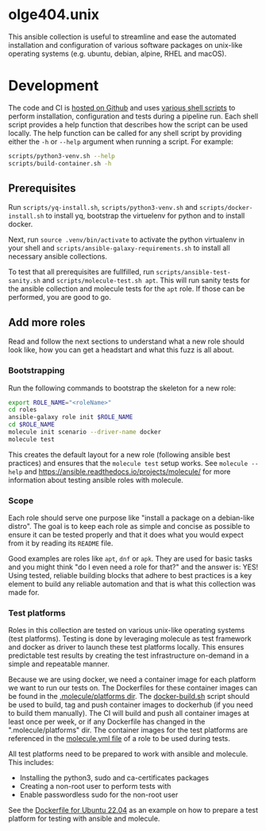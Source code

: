 # olge404.unix
This ansible collection is useful to streamline and ease the automated installation and configuration
of various software packages on unix-like operating systems (e.g. ubuntu, debian, alpine, RHEL and macOS).

# Development
The code and CI is [hosted on Github](https://github.com/OlGe404/olge404.unix) and uses [various shell scripts](scripts/) to perform installation, configuration and tests during a pipeline run. Each shell script provides a help function that describes how the script can be used locally. The help function can be called for any shell script by providing either the `-h` or `--help` argument when running a script. For example:

```bash
scripts/python3-venv.sh --help
scripts/build-container.sh -h
```

## Prerequisites
Run `scripts/yq-install.sh`, `scripts/python3-venv.sh` and `scripts/docker-install.sh` to install yq, bootstrap the virtuelenv for python and to install docker.

Next, run `source .venv/bin/activate` to activate the python virtualenv in your shell and
`scripts/ansible-galaxy-requirements.sh` to install all necessary ansible collections.

To test that all prerequisites are fullfilled, run `scripts/ansible-test-sanity.sh` and `scripts/molecule-test.sh apt`.
This will run sanity tests for the ansible collection and molecule tests for the `apt` role. If those can be performed, you are good to go.

## Add more roles
Read and follow the next sections to understand what a new role should look like, how you can get a headstart and what this fuzz is all about.

### Bootstrapping
Run the following commands to bootstrap the skeleton for a new role:

```bash
export ROLE_NAME="<roleName>"
cd roles
ansible-galaxy role init $ROLE_NAME
cd $ROLE_NAME
molecule init scenario --driver-name docker
molecule test
```

This creates the default layout for a new role (following ansible best practices) and ensures that the `molecule test` setup works.
See `molecule --help` and https://ansible.readthedocs.io/projects/molecule/ for more information about testing ansible roles with molecule.

### Scope
Each role should serve one purpose like "install a package on a debian-like distro".
The goal is to keep each role as simple and concise as possible to ensure it can be tested properly and that it does what you would expect from it by reading its `README` file.

Good examples are roles like `apt`, `dnf` or `apk`. They are used for basic tasks and you might think "do I even need a role for that?" and the
answer is: YES! Using tested, reliable building blocks that adhere to best practices is a key element to build any reliable automation and that is what this collection was made for.

### Test platforms
Roles in this collection are tested on various unix-like operating systems (test platforms). Testing is done by leveraging molecule as test framework and docker as driver to launch these test platforms locally. This ensures predictable test results by creating the test infrastructure on-demand in a simple and repeatable manner.

Because we are using docker, we need a container image for each platform we want to run our tests on. The Dockerfiles for these container images can be found in the [.molecule/platforms dir](.molecule/platforms/). The [docker-build.sh](scripts/docker-build.sh) script should be used to build, tag and push container images to dockerhub (if you need to build them manually). The CI will build and push all container images at least once per week, or if any Dockerfile has changed in the ".molecule/platforms" dir. The container images for the test platforms are referenced in the [molecule.yml file](roles/apt/molecule/default/molecule.yml) of a role to be used during tests.

All test platforms need to be prepared to work with ansible and molecule. This includes:

* Installing the python3, sudo and ca-certificates packages
* Creating a non-root user to perform tests with
* Enable passwordless sudo for the non-root user

See the [Dockerfile for Ubuntu 22.04](.molecule/platforms/Dockerfile.ubuntu-22.04) as an example on how to prepare a test platform for testing with ansible and molecule.
